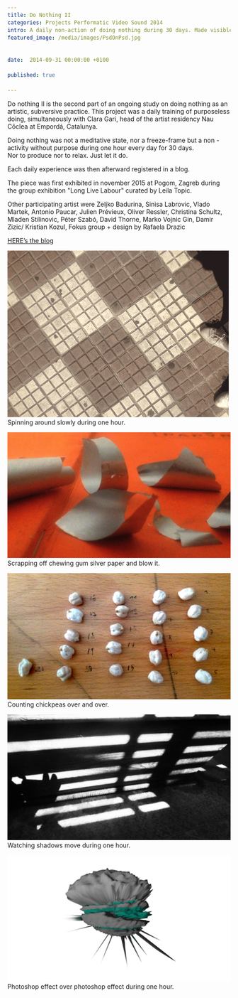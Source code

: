 ```yaml
---
title: Do Nothing II
categories: Projects Performatic Video Sound 2014
intro: A daily non-action of doing nothing during 30 days. Made visible in a blogspace. The posts were generated simultaneously with Clara Garí.
featured_image: /media/images/PsdOnPsd.jpg


date:  2014-09-31 00:00:00 +0100

published: true

---
```



Do nothing II is the second part of an ongoing study on doing nothing as an artistic, subversive practice.
This project was a daily training of purposeless doing, simultaneously with Clara Garí, head of the artist residency Nau Côclea at Empordá, Catalunya.

Doing nothing was not a meditative state, nor a freeze-frame but a non - activity without purpose during one hour every day for 30 days.      
Nor to produce nor to relax. Just let it do.

Each daily experience was then afterward registered in a blog.

The piece was first exhibited in november 2015 at Pogom, Zagreb during the group exhibition "Long Live Labour" curated by Leila Topic.

Other participating artist were Zeljko Badurina, Sinisa Labrovic, Vlado Martek, Antonio Paucar, Julien Prévieux, Oliver Ressler, Christina Schultz, Mladen Stilinovic, Péter Szabó, David Thorne, Marko Vojnic Gin, Damir Zizic/ Kristian Kozul, Fokus group + design by Rafaela Drazic

[HERE’s the blog](http://donothingtwo.tumblr.com/)


![image](/media/images/DNspinning.gif)
Spinning around slowly during one hour.

![image](/media/images/DNchewinggum.jpg)
Scrapping off chewing gum silver paper and blow it.

![image](/media/images/DNchickpeas.jpg)
Counting chickpeas over and over.

![image](/media/images/DNshadows.jpg)
Watching shadows move during one hour.

![image](/media/images/DNpsdOnpsd.jpg)
Photoshop effect over photoshop effect during one hour.
